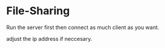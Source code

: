 # File-Sharing

Run the server first then connect as much client as you want.

adjust the ip address if neccesary.
